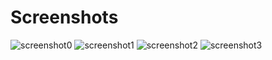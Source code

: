 # Screenshots
![screenshot0](http://i.imgur.com/GmE8PIR.png)
![screenshot1](http://i.imgur.com/PHigCbR.png)
![screenshot2](http://i.imgur.com/QGfiQHV.png)
![screenshot3](http://i.imgur.com/kbUqCyQ.png)
